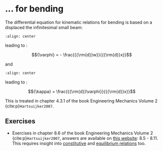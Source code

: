 ```{index} Kinematic relations; for bending
```
# ... for bending

The differential equation for kinematic relations for bending is based on a displaced the infinitesimal small beam:

```{figure} bending_data/drawing.svg
:align: center
```

leading to :

$${\varphi} =  - \frac{{{\rm{d}}w}}{{{\rm{d}}x}}$$

and

```{figure} bending_data/drawing2.svg
:align: center
```

leading to :

$${\kappa} =  \frac{{{\rm{d}}\varphi}}{{{\rm{d}}x}}$$

This is treated in chapter 4.3.1 of the book Engineering Mechanics Volume 2 {cite:p}`Hartsuijker2007`.

## Exercises
- Exercises in chapter 8.6 of the book Engineering Mechanics Volume 2 {cite:p}`Hartsuijker2007`, answers are available on [this website](https://icozct.tudelft.nl/TUD_CT/bookanswers/vol2/Chapter2/): 8.5 - 8.11. This requires insight into [constitutive](constitutive_eq) and [equilibrium relations](ode_equilibrium) too.